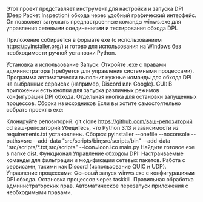 Этот проект представляет инструмент для настройки и запуска DPI (Deep Packet Inspection) обхода через удобный графический интерфейс. Он позволяет запускать преднастроенные команды winws.exe для управления сетевыми соединениями и тестирования обхода DPI.

Приложение собирается в формате exe (с использованием https://pyinstaller.org/) и готово для использования на Windows без необходимости ручной установки Python.

Установка и использование
Запуск:
Откройте .exe с правами администратора (требуется для управления системными процессами).
Программа автоматически выполнит нужные команды для обхода DPI на выбранных сервисах (например, Discord или Google).
GUI:
В приложении есть кнопки для запуска различных режимов конфигураций DPI обхода.
Отдельная кнопка для остановки запущенных процессов.
Сборка из исходников
Если вы хотите самостоятельно собрать проект в exe:

Клонируйте репозиторий:
   git clone https://github.com/ваш-репозиторий
   cd ваш-репозиторий
Убедитесь, что Python 3.13 и зависимости из requirements.txt установлены.
Сборка:
   pyinstaller --onefile --noconsole --paths=src --add-data "src/scripts/bin;src/scripts/bin" --add-data "src/scripts/*.txt;src/scripts" --icon=icon.ico main.py
Найдите готовое exe в папке dist.
Функционал
Управление обходом DPI:
Настраиваемые команды для фильтрации и модификации сетевых пакетов.
Работа с сервисами, такими как Discord (использование QUIC и UDP).
Управление процессами:
Фоновый запуск winws.exe с конфигурациями DPI обхода.
Остановка процессов через taskkill.
Правильная обработка администраторских прав.
Автоматическое перезапуск приложения с необходимыми правами.
